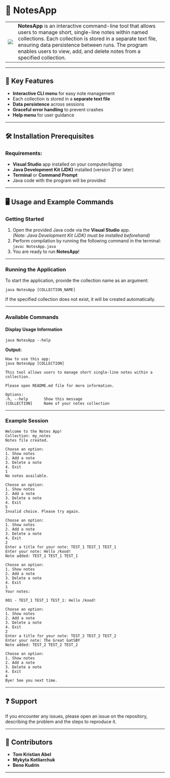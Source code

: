 
# &#128221; NotesApp



<table>
  <tr>
    <td>
    <img  src="https://static.vecteezy.com/system/resources/previews/046/934/238/non_2x/blank-notebook-with-pen-on-transparent-background-free-png.png">
    </td>
    <td>
    <strong>NotesApp</strong> is an interactive command-line tool that allows users to manage short, single-line notes within named collections. Each collection is stored in a separate text file, ensuring data persistence between runs. The program enables users to view, add, and delete notes from a specified collection.
    </td>
  </tr>
</table>


---

## &#x1F680; Key Features

- **Interactive CLI menu** for easy note management  
- Each collection is stored in a **separate text file**  
- **Data persistence** across sessions  
- **Graceful error handling** to prevent crashes  
- **Help menu** for user guidance  

---

## &#x1F6E0;&#xFE0F; Installation Prerequisites

### Requirements:  
- **Visual Studio** app installed on your computer/laptop  
- **Java Development Kit (JDK)** installed (version 21 or later)  
- **Terminal** or **Command Prompt**  
- Java code with the program will be provided  

---

## &#x1F5A5;&#xFE0F; Usage and Example Commands

### Getting Started  
1. Open the provided Java code via the **Visual Studio** app.  
   *(Note: Java Development Kit (JDK) must be installed beforehand)*  
2. Perform compilation by running the following command in the terminal:  
   `javac NotesApp.java `
3. You are ready to run **NotesApp**!  


---

### Running the Application  

To start the application, provide the collection name as an argument:  

`java NotesApp [COLLECTION_NAME]`  

If the specified collection does not exist, it will be created automatically.  

---

### Available Commands  

#### Display Usage Information  

`java NotesApp --help `

**Output:**  
```
How to use this app:  
java NotesApp [COLLECTION]  

This tool allows users to manage short single-line notes within a collection.  

Please open README.md file for more information.  

Options:  
-h, --help       Show this message  
[COLLECTION]     Name of your notes collection  
```
---

### Example Session  
```
Welcome to the Notes App!  
Collection: my_notes  
Notes file created.  

Choose an option:  
1. Show notes  
2. Add a note  
3. Delete a note  
4. Exit  
1  
No notes available.  

Choose an option:  
1. Show notes  
2. Add a note  
3. Delete a note  
4. Exit  
5  
Invalid choice. Please try again.  

Choose an option:  
1. Show notes  
2. Add a note  
3. Delete a note  
4. Exit  
2  
Enter a title for your note: TEST_1 TEST_1 TEST_1  
Enter your note: Hello /kood!            
Note added: TEST_1 TEST_1 TEST_1  

Choose an option:  
1. Show notes  
2. Add a note  
3. Delete a note  
4. Exit  
1  
Your notes:  

001 - TEST_1 TEST_1 TEST_1: Hello /kood!  

Choose an option:  
1. Show notes  
2. Add a note  
3. Delete a note  
4. Exit  
2  
Enter a title for your note: TEST_2 TEST_2 TEST_2         
Enter your note: The Great GatSBY  
Note added: TEST_2 TEST_2 TEST_2  

Choose an option:  
1. Show notes  
2. Add a note  
3. Delete a note  
4. Exit  
4  
Bye! See you next time.  
```
---

## &#x2753; Support  

If you encounter any issues, please open an issue on the repository, describing the problem and the steps to reproduce it.

---

## &#x1F465; Contributors  

- **Tom Kristian Abel**  
- **Mykyta Kotliarchuk**  
- **Beno Kudrin**  

---


